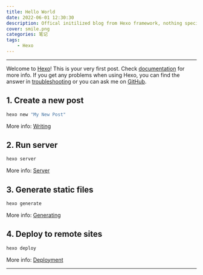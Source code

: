 ```yaml
---
title: Hello World
date: 2022-06-01 12:30:30
description: Offical initilized blog from Hexo framework, nothing special but for testing.
cover: smile.png
categories: 笔记
tags:
    - Hexo
---
```

---

Welcome to [Hexo](https://hexo.io/)! This is your very first post. Check [documentation](https://hexo.io/docs/) for more info. If you get any problems when using Hexo, you can find the answer in [troubleshooting](https://hexo.io/docs/troubleshooting.html) or you can ask me on [GitHub](https://github.com/hexojs/hexo/issues).

## 1. Create a new post

``` bash
hexo new "My New Post"
```

More info: [Writing](https://hexo.io/docs/writing.html)

## 2. Run server

``` bash
hexo server
```

More info: [Server](https://hexo.io/docs/server.html)

## 3. Generate static files

``` bash
hexo generate
```

More info: [Generating](https://hexo.io/docs/generating.html)

## 4. Deploy to remote sites

``` bash
hexo deploy
```

More info: [Deployment](https://hexo.io/docs/one-command-deployment.html)

---